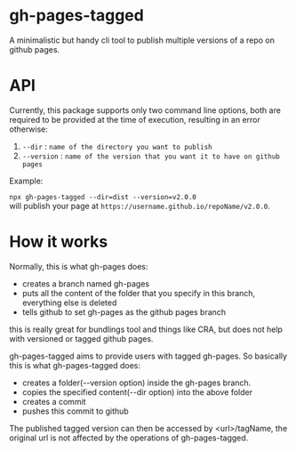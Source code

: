 # gh-pages-tagged

A minimalistic but handy cli tool to publish multiple versions of a repo on github pages. 
# API

Currently, this package supports only two command line options, both are required to be provided at the time of execution, resulting in an error otherwise:

1. `--dir` : `name of the directory you want to publish`
2. `--version` : `name of the version that you want it to have on github pages`

Example:

`npx gh-pages-tagged --dir=dist --version=v2.0.0`  
will publish your page at `https://username.github.io/repoName/v2.0.0`.

# How it works

Normally, this is what gh-pages does:

- creates a branch named gh-pages
- puts all the content of the folder that you specify in this branch, everything else is deleted
- tells github to set gh-pages as the github pages branch

this is really great for bundlings tool and things like CRA, but does not help with versioned or tagged github pages.

gh-pages-tagged aims to provide users with tagged gh-pages. So basically this is what gh-pages-tagged does:

- creates a folder(--version option) inside the gh-pages branch.
- copies the specified content(--dir option) into the above folder
- creates a commit
- pushes this commit to github

The published tagged version can then be accessed by \<url>/tagName, the original url is not affected by the operations of gh-pages-tagged.


